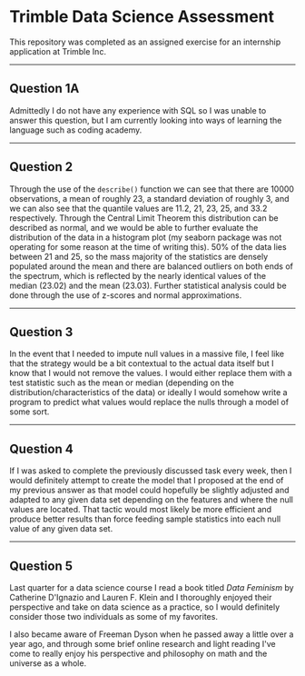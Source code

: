 # Trimble Data Science Assessment

This repository was completed as an assigned exercise for an internship application at Trimble Inc.

---

## Question 1A

Admittedly I do not have any experience with SQL so I was unable to answer this question, but I am currently looking into ways of learning the language such as coding academy.

---

## Question 2

Through the use of the `describe()` function we can see that there are 10000 observations, a mean of roughly 23, a standard deviation of roughly 3, and we can also see that the quantile values are 11.2, 21, 23, 25, and 33.2 respectively. Through the Central Limit Theorem this distribution can be described as normal, and we would be able to further evaluate the distribution of the data in a histogram plot (my seaborn package was not operating for some reason at the time of writing this). 50% of the data lies between 21 and 25, so the mass majority of the statistics are densely populated around the mean and there are balanced outliers on both ends of the spectrum, which is reflected by the nearly identical values of the median (23.02) and the mean (23.03). Further statistical analysis could be done through the use of z-scores and normal approximations.

---

## Question 3

In the event that I needed to impute null values in a massive file, I feel like that the strategy would be a bit contextual to the actual data itself but I know that I would not remove the values. I would either replace them with a test statistic such as the mean or median (depending on the distribution/characteristics of the data) or ideally I would somehow write a program to predict what values would replace the nulls through a model of some sort.

---

## Question 4

If I was asked to complete the previously discussed task every week, then I would definitely attempt to create the model that I proposed at the end of my previous answer as that model could hopefully be slightly adjusted and adapted to any given data set depending on the features and where the null values are located. That tactic would most likely be more efficient and produce better results than force feeding sample statistics into each null value of any given data set.

---

## Question 5

Last quarter for a data science course I read a book titled _Data Feminism_ by Catherine D'Ignazio and Lauren F. Klein and I thoroughly enjoyed their perspective and take on data science as a practice, so I would definitely consider those two individuals as some of my favorites.

I also became aware of Freeman Dyson when he passed away a little over a year ago, and through some brief online research and light reading I've come to really enjoy his perspective and philosophy on math and the universe as a whole. 
